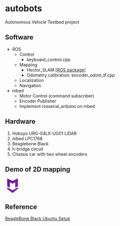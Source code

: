 # autobots
Autonomous Vehicle Testbed project
## Software
* ROS
  * Control
    * keyboard_control.cpp
  * Mapping
    * Hector_SLAM  [[ROS package]](http://wiki.ros.org/hector_slam)
    * Odometry calibration: encoder_odom_tf.cpp
  * Localization
  * Navigation
* mbed
  * Motor Control (command subscriber)
  * Encoder Publisher
  * Implement rosserial_arduino on mbed

## Hardware
  1. Hokuyo URG-04LX-UG01 LIDAR
  2. mbed LPC1768
  3. Beaglebone Black
  4. h-bridge circuit
  5. Chassis car with two wheel encoders

## Demo of 2D mapping
![alt text](https://github.com/adam-p/markdown-here/raw/master/src/common/images/icon48.png "2D mapping of mlab")

## Reference
 [BeagleBone Black Ubuntu Setup](http://rayhightower.com/blog/2014/01/02/beaglebone-black-ubuntu-part-1/)
